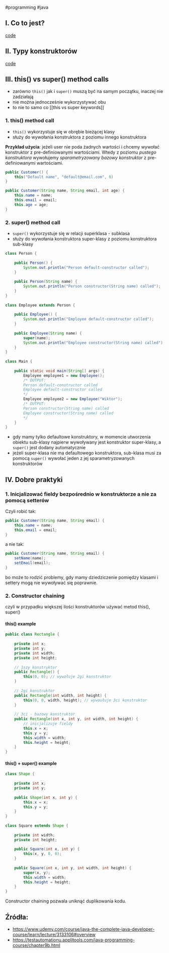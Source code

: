 #programming #java 

## I. Co to jest?
[code](https://github.com/bojan-wik/SeleniumWithJavaCourse/blob/master/src/Chapter31_CoreJava2/c_Constructors1.java)

## II. Typy konstruktorów
[code](https://github.com/bojan-wik/SeleniumWithJavaCourse/blob/master/src/Chapter31_CoreJava2/c_Constructors2.java)

## III. this() vs super() method calls
- zarówno `this()` jak i `super()` muszą być na samym początku, inaczej nie zadziałają
- nie można jednocześnie wykorzystywać obu
- to nie to samo co [[this vs super keywords]]

### 1. this() method call
- `this()` wykorzystuje się w obrębie bieżącej klasy
- służy do wywołania konstruktora z poziomu innego konstruktora

**Przykład użycia**: jeżeli user nie poda żadnych wartości i chcemy wywołać konstruktor z pre-definiowanymi wartościami. Wtedy z poziomu *pustego konstruktora* wywołujemy *sparametryzowany bazowy konstruktor* z pre-definiowanymi wartościami.

```java
public Customer() {
	this("Default name", "default@email.com", 0)
}

public Customer(String name, String email, int age) {
	this.name = name;
	this.email = email;
	this.age = age;
}
```

### 2. super() method call
- `super()` wykorzystuje się w relacji superklasa - subklasa
- służy do wywołania konstruktora super-klasy z poziomu konstruktora sub-klasy

```java
class Person {  
  
    public Person() {  
        System.out.println("Person default-constructor called");  
    }  
  
    public Person(String name) {  
        System.out.println("Person constructor(String name) called");  
    }  
}  
  
class Employee extends Person {  
  
    public Employee() {  
        System.out.println("Employee default-constructor called");  
    }  
  
    public Employee(String name) {  
        super(name);  
        System.out.println("Employee constructor(String name) called");  
    }  
}  
  
class Main {  
  
    public static void main(String[] args) {  
        Employee employee1 = new Employee();  
        /* OUTPUT:  
        Person default-constructor called        
        Employee default-constructor called 
        */  
        Employee employee2 = new Employee("Wiktor");  
        /* OUTPUT:  
        Person constructor(String name) called        
        Employee constructor(String name) called 
        */    
    }  
}
```

- gdy mamy tylko defaultowe konstruktory, w momencie utworzenia obiektu sub-klasy najpierw wywoływany jest konstruktor super-klasy, a `super()` jest dodany automatycznie 
- jeżeli super-klasa nie ma defaultowego konstruktora, sub-klasa musi za pomocą `super()` wywołać  jeden z jej sparametryzowanych konstruktorów

## IV. Dobre praktyki

### 1. Inicjalizować fieldy bezpośrednio w konstruktorze a nie za pomocą setterów 
Czyli robić tak:
```java
public Customer(String name, String email) {
	this.name = name;
	this.email = email;
}
```
a nie tak:
```java
public Customer(String name, String email) {
	setName(name);
	setEmail(email);
}
```
bo może to rodzić problemy, gdy mamy dziedziczenie pomiędzy klasami i settery mogą nie wywoływać się poprawnie.

### 2. Constructor chaining
czyli w przypadku większej ilości konstruktorów używać metod this(), super()

#### this() example
```java
public class Rectangle {  
  
    private int x;  
    private int y;  
    private int width;  
    private int height;  
  
    // 1szy konstruktor  
    public Rectangle() {  
        this(0, 0); // wywołuje 2gi konstruktor  
    }  
  
    // 2gi konstruktor  
    public Rectangle(int width, int height) {  
        this(0, 0, width, height); // wywoułuje 3ci konstruktor  
    }  
  
    // 3ci - bazowy konstruktor  
    public Rectangle(int x, int y, int width, int height) {  
        // inicjalizuje fieldy  
        this.x = x;  
        this.y = y;  
        this.width = width;  
        this.height = height;  
    }  
}
```

#### this() + super() example
```java
class Shape {  
  
    private int x;  
    private int y;  
  
    public Shape(int x, int y) {  
        this.x = x;  
        this.y = y;  
    }  
}  
  
class Square extends Shape {  
  
    private int width;  
    private int height;  
  
    public Square(int x, int y) {  
        this(x, y, 0, 0);  
    }  
  
    public Square(int x, int y, int width, int height) {  
        super(x, y);  
        this.width = width;  
        this.height = height;  
    }  
}
```

Constructor chaining pozwala uniknąć duplikowania kodu.

## Źródła:
- https://www.udemy.com/course/java-the-complete-java-developer-course/learn/lecture/3133106#overview
- https://testautomationu.applitools.com/java-programming-course/chapter9b.html